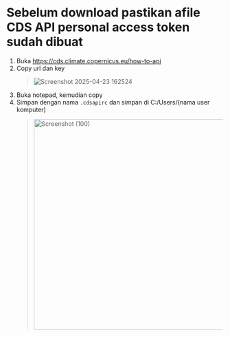 # Sebelum download pastikan afile CDS API personal access token sudah dibuat

1. Buka https://cds.climate.copernicus.eu/how-to-api
2. Copy url dan key
   > ![Screenshot 2025-04-23 162524](https://github.com/user-attachments/assets/389be34a-0a61-4a4e-bf82-f4e0ef33b5d9)
4. Buka notepad, kemudian copy
5. Simpan dengan nama `.cdsapirc` dan simpan di C:/Users/(nama user komputer)
   > <img width="490" alt="Screenshot (100)" src="https://github.com/user-attachments/assets/66eaeeea-e2b5-4b4a-b362-9e34a9fd8fd8" />
